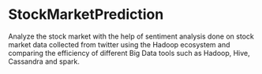# StockMarketPrediction
Analyze the stock market with the help of sentiment analysis done on stock market data collected from twitter using the Hadoop ecosystem and comparing the efficiency of different Big Data tools such as Hadoop, Hive, Cassandra and spark.
